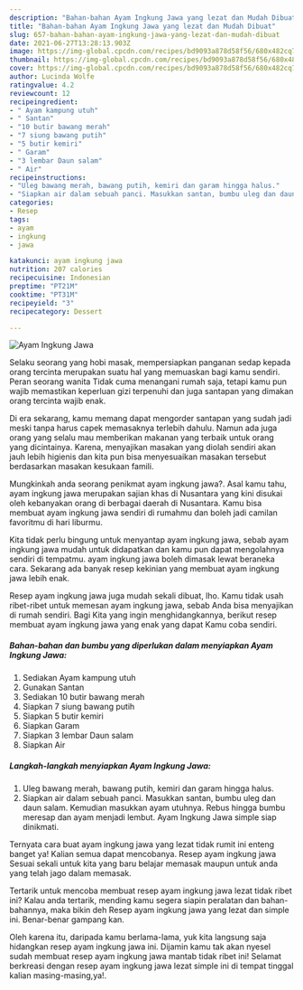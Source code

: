 ```yaml
---
description: "Bahan-bahan Ayam Ingkung Jawa yang lezat dan Mudah Dibuat"
title: "Bahan-bahan Ayam Ingkung Jawa yang lezat dan Mudah Dibuat"
slug: 657-bahan-bahan-ayam-ingkung-jawa-yang-lezat-dan-mudah-dibuat
date: 2021-06-27T13:28:13.903Z
image: https://img-global.cpcdn.com/recipes/bd9093a878d58f56/680x482cq70/ayam-ingkung-jawa-foto-resep-utama.jpg
thumbnail: https://img-global.cpcdn.com/recipes/bd9093a878d58f56/680x482cq70/ayam-ingkung-jawa-foto-resep-utama.jpg
cover: https://img-global.cpcdn.com/recipes/bd9093a878d58f56/680x482cq70/ayam-ingkung-jawa-foto-resep-utama.jpg
author: Lucinda Wolfe
ratingvalue: 4.2
reviewcount: 12
recipeingredient:
- " Ayam kampung utuh"
- " Santan"
- "10 butir bawang merah"
- "7 siung bawang putih"
- "5 butir kemiri"
- " Garam"
- "3 lembar Daun salam"
- " Air"
recipeinstructions:
- "Uleg bawang merah, bawang putih, kemiri dan garam hingga halus."
- "Siapkan air dalam sebuah panci. Masukkan santan, bumbu uleg dan daun salam. Kemudian masukkan ayam utuhnya. Rebus hingga bumbu meresap dan ayam menjadi lembut. Ayam Ingkung Jawa simple siap dinikmati."
categories:
- Resep
tags:
- ayam
- ingkung
- jawa

katakunci: ayam ingkung jawa 
nutrition: 207 calories
recipecuisine: Indonesian
preptime: "PT21M"
cooktime: "PT31M"
recipeyield: "3"
recipecategory: Dessert

---
```



![Ayam Ingkung Jawa](https://img-global.cpcdn.com/recipes/bd9093a878d58f56/680x482cq70/ayam-ingkung-jawa-foto-resep-utama.jpg)

Selaku seorang yang hobi masak, mempersiapkan panganan sedap kepada orang tercinta merupakan suatu hal yang memuaskan bagi kamu sendiri. Peran seorang  wanita Tidak cuma menangani rumah saja, tetapi kamu pun wajib memastikan keperluan gizi terpenuhi dan juga santapan yang dimakan orang tercinta wajib enak.

Di era  sekarang, kamu memang dapat mengorder santapan yang sudah jadi meski tanpa harus capek memasaknya terlebih dahulu. Namun ada juga orang yang selalu mau memberikan makanan yang terbaik untuk orang yang dicintainya. Karena, menyajikan masakan yang diolah sendiri akan jauh lebih higienis dan kita pun bisa menyesuaikan masakan tersebut berdasarkan masakan kesukaan famili. 



Mungkinkah anda seorang penikmat ayam ingkung jawa?. Asal kamu tahu, ayam ingkung jawa merupakan sajian khas di Nusantara yang kini disukai oleh kebanyakan orang di berbagai daerah di Nusantara. Kamu bisa membuat ayam ingkung jawa sendiri di rumahmu dan boleh jadi camilan favoritmu di hari liburmu.

Kita tidak perlu bingung untuk menyantap ayam ingkung jawa, sebab ayam ingkung jawa mudah untuk didapatkan dan kamu pun dapat mengolahnya sendiri di tempatmu. ayam ingkung jawa boleh dimasak lewat beraneka cara. Sekarang ada banyak resep kekinian yang membuat ayam ingkung jawa lebih enak.

Resep ayam ingkung jawa juga mudah sekali dibuat, lho. Kamu tidak usah ribet-ribet untuk memesan ayam ingkung jawa, sebab Anda bisa menyajikan di rumah sendiri. Bagi Kita yang ingin menghidangkannya, berikut resep membuat ayam ingkung jawa yang enak yang dapat Kamu coba sendiri.

<!--inarticleads1-->

##### Bahan-bahan dan bumbu yang diperlukan dalam menyiapkan Ayam Ingkung Jawa:

1. Sediakan  Ayam kampung utuh
1. Gunakan  Santan
1. Sediakan 10 butir bawang merah
1. Siapkan 7 siung bawang putih
1. Siapkan 5 butir kemiri
1. Siapkan  Garam
1. Siapkan 3 lembar Daun salam
1. Siapkan  Air




<!--inarticleads2-->

##### Langkah-langkah menyiapkan Ayam Ingkung Jawa:

1. Uleg bawang merah, bawang putih, kemiri dan garam hingga halus.
1. Siapkan air dalam sebuah panci. Masukkan santan, bumbu uleg dan daun salam. Kemudian masukkan ayam utuhnya. Rebus hingga bumbu meresap dan ayam menjadi lembut. Ayam Ingkung Jawa simple siap dinikmati.




Ternyata cara buat ayam ingkung jawa yang lezat tidak rumit ini enteng banget ya! Kalian semua dapat mencobanya. Resep ayam ingkung jawa Sesuai sekali untuk kita yang baru belajar memasak maupun untuk anda yang telah jago dalam memasak.

Tertarik untuk mencoba membuat resep ayam ingkung jawa lezat tidak ribet ini? Kalau anda tertarik, mending kamu segera siapin peralatan dan bahan-bahannya, maka bikin deh Resep ayam ingkung jawa yang lezat dan simple ini. Benar-benar gampang kan. 

Oleh karena itu, daripada kamu berlama-lama, yuk kita langsung saja hidangkan resep ayam ingkung jawa ini. Dijamin kamu tak akan nyesel sudah membuat resep ayam ingkung jawa mantab tidak ribet ini! Selamat berkreasi dengan resep ayam ingkung jawa lezat simple ini di tempat tinggal kalian masing-masing,ya!.

